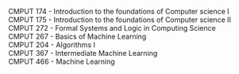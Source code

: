 CMPUT 174 - Introduction to the foundations of Computer science I </br >
CMPUT 175 - Introduction to the foundations of Computer science II </br >
CMPUT 272 - Formal Systems and Logic in Computing Science </br >
CMPUT 267 - Basics of Machine Learning </br >
CMPUT 204 - Algorithms I </br>
CMPUT 367 - Intermediate Machine Learning </br>
CMPUT 466 - Machine Learning